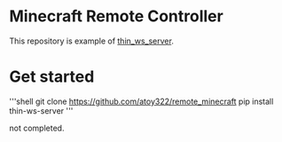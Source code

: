 # Minecraft Remote Controller
This repository is example of [thin_ws_server](https://github.com/atoy322/ws_server).

# Get started
'''shell
git clone https://github.com/atoy322/remote_minecraft
pip install thin-ws-server
'''

not completed.
